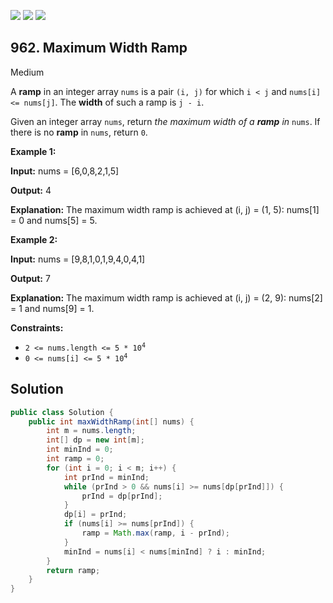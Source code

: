 [![](https://img.shields.io/github/stars/javadev/LeetCode-in-Java?label=Stars&style=flat-square)](https://github.com/javadev/LeetCode-in-Java)
[![](https://img.shields.io/github/forks/javadev/LeetCode-in-Java?label=Fork%20me%20on%20GitHub%20&style=flat-square)](https://github.com/javadev/LeetCode-in-Java/fork)
[![](https://img.shields.io/badge/-LeetCode%20in%20Kotlin-blue?style=flat-square)](https://github.com/javadev/LeetCode-in-Kotlin)

## 962\. Maximum Width Ramp

Medium

A **ramp** in an integer array `nums` is a pair `(i, j)` for which `i < j` and `nums[i] <= nums[j]`. The **width** of such a ramp is `j - i`.

Given an integer array `nums`, return _the maximum width of a **ramp** in_ `nums`. If there is no **ramp** in `nums`, return `0`.

**Example 1:**

**Input:** nums = [6,0,8,2,1,5]

**Output:** 4

**Explanation:** The maximum width ramp is achieved at (i, j) = (1, 5): nums[1] = 0 and nums[5] = 5.

**Example 2:**

**Input:** nums = [9,8,1,0,1,9,4,0,4,1]

**Output:** 7

**Explanation:** The maximum width ramp is achieved at (i, j) = (2, 9): nums[2] = 1 and nums[9] = 1.

**Constraints:**

*   <code>2 <= nums.length <= 5 * 10<sup>4</sup></code>
*   <code>0 <= nums[i] <= 5 * 10<sup>4</sup></code>

## Solution

```java
public class Solution {
    public int maxWidthRamp(int[] nums) {
        int m = nums.length;
        int[] dp = new int[m];
        int minInd = 0;
        int ramp = 0;
        for (int i = 0; i < m; i++) {
            int prInd = minInd;
            while (prInd > 0 && nums[i] >= nums[dp[prInd]]) {
                prInd = dp[prInd];
            }
            dp[i] = prInd;
            if (nums[i] >= nums[prInd]) {
                ramp = Math.max(ramp, i - prInd);
            }
            minInd = nums[i] < nums[minInd] ? i : minInd;
        }
        return ramp;
    }
}
```